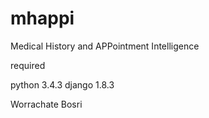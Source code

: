 # mhappi
Medical History and APPointment Intelligence

required

python 3.4.3
django 1.8.3

Worrachate Bosri